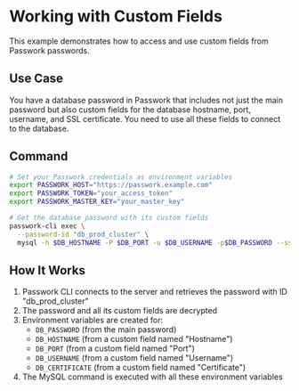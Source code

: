 # Working with Custom Fields

This example demonstrates how to access and use custom fields from Passwork passwords.

## Use Case

You have a database password in Passwork that includes not just the main password but also custom fields for the database hostname, port, username, and SSL certificate. You need to use all these fields to connect to the database.

## Command

```bash
# Set your Passwork credentials as environment variables
export PASSWORK_HOST="https://passwork.example.com"
export PASSWORK_TOKEN="your_access_token"
export PASSWORK_MASTER_KEY="your_master_key"

# Get the database password with its custom fields
passwork-cli exec \
  --password-id "db_prod_cluster" \
  mysql -h $DB_HOSTNAME -P $DB_PORT -u $DB_USERNAME -p$DB_PASSWORD --ssl-ca=$DB_CERTIFICATE -e 'SHOW DATABASES;'
```

## How It Works

1. Passwork CLI connects to the server and retrieves the password with ID "db_prod_cluster"
2. The password and all its custom fields are decrypted
3. Environment variables are created for:
   - `DB_PASSWORD` (from the main password)
   - `DB_HOSTNAME` (from a custom field named "Hostname")
   - `DB_PORT` (from a custom field named "Port")
   - `DB_USERNAME` (from a custom field named "Username")
   - `DB_CERTIFICATE` (from a custom field named "Certificate")
4. The MySQL command is executed with all these environment variables
